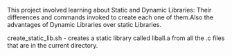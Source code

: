 This project involved learning about Static and Dynamic Libraries: Their differences and commands invoked to create each one of them.Also the advantages of Dynamic Libraries over static Libraries.

create_static_lib.sh - creates a static library called liball.a from all the .c files that are in the current directory.

